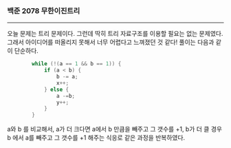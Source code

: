 ### 백준 2078 무한이진트리

---

오늘 문제는 트리 문제이다. 그런데 딱히 트리 자료구조를 이용할 필요는 없는 문제였다. 그래서 아이디어를 떠올리지 못해서
너무 어렵다고 느껴졌던 것 같다! 풀이는 다음과 같이 단순하다.

```JAVA
        while (!(a == 1 && b == 1)) {
            if (a < b) {
                b -= a;
                x++;
            } else {
                a -=b;
                y++;
            }
        }
```

a와 b 를 비교해서, a가 더 크다면 a에서 b 만큼을 빼주고 그 갯수를 +1, b가 더 클 경우
 b 에서 a를 빼주고 그 갯수를 +1 해주는 식응로 같은 과정을 반복하였다.